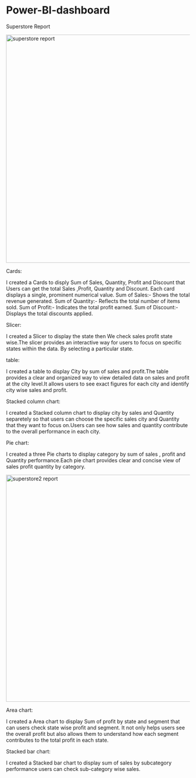 # Power-BI-dashboard
Superstore Report

<img width="623" alt="superstore report" src="https://github.com/user-attachments/assets/276deba4-84fe-4c22-af01-128b5b0388b7">

Cards:

I created a Cards to disply Sum of Sales, Quantity, Profit and Discount that Users can get the total Sales ,Profit, Quantity and Discount.
Each card displays a single, prominent numerical value.
Sum of Sales:- Shows the total revenue generated.
Sum of Quantity:- Reflects the total number of items sold.
Sum of Profit:- Indicates the total profit earned.
Sum of Discount:-Displays the total discounts applied.

Slicer:

I created a Slicer to display the state then We check sales profit state wise.The slicer provides an interactive way for users to focus on specific states within the data. By selecting a particular state.

table:

I created a table to display City by sum of sales and profit.The table provides a clear and organized way to view detailed data on sales and profit at the city level.It allows users to see exact figures for each city and identify city wise sales and profit. 

Stacked column chart:

I created a Stacked column chart to display city by sales and Quantity separetely so that users can choose the specific sales city and Quantity that they want to focus on.Users can see how sales and quantity contribute to the overall performance in each city.

Pie chart:

I created a three Pie charts to display category by sum of sales , profit and Quantity performance.Each pie chart provides clear and concise view of sales profit quantity by category.

<img width="620" alt="superstore2 report" src="https://github.com/user-attachments/assets/051b70ad-a7d5-41f6-bf16-0d61a314b1fc">

Area chart:

I created a Area chart to display Sum of profit by state and segment that can users check state wise profit and segment. It not only helps users see the overall profit but also allows them to understand how each segment contributes to the total profit in each state.

Stacked bar chart:

I created a Stacked bar chart to display sum of sales by subcategory performance users can check sub-category wise sales.



